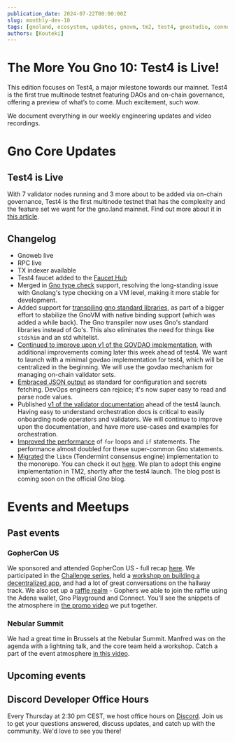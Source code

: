 ```yaml
---
publication_date: 2024-07-22T00:00:00Z
slug: monthly-dev-10
tags: [gnoland, ecosystem, updates, gnovm, tm2, test4, gnostudio, connect]
authors: [Kouteki]
---
```


# The More You Gno 10: Test4 is Live!

This edition focuses on Test4, a major milestone towards our mainnet. Test4 is the first true multinode testnet featuring DAOs and on-chain governance, offering a preview of what’s to come. Much excitement, such wow.

We document everything in our weekly engineering updates and video recordings.

# Gno Core Updates

## Test4 is Live

With 7 validator nodes running and 3 more about to be added via on-chain governance, Test4 is the first multinode testnet that has the complexity and the feature set we want for the gno.land mainnet. Find out more about it in [this article](https://www.gno.land/r/gnoland/blog:p/test4-live).

## Changelog

- Gnoweb live
- RPC live
- TX indexer available
- Test4 faucet added to the [Faucet Hub](https://faucet.gno.land/)
- Merged in [Gno type check](https://github.com/gnolang/gno/pull/1426) support, resolving the long-standing issue with Gnolang's type checking on a VM level, making it more stable for development.
- Added support for [transpiling gno standard libraries](https://github.com/gnolang/gno/pull/1695), as part of a bigger effort to stabilize the GnoVM with native binding support (which was added a while back). The Gno transpiler now uses Gno's standard libraries instead of Go's. This also eliminates the need for things like `stdshim` and an std whitelist.
- [Continued to improve upon v1 of the GOVDAO implementation](https://github.com/gnolang/gno/pull/2379), with additional improvements coming later this week ahead of test4. We want to launch with a minimal govdao implementation for test4, which will be centralized in the beginning. We will use the govdao mechanism for managing on-chain validator sets.
- [Embraced JSON output](https://github.com/gnolang/gno/pull/2393) as standard for configuration and secrets fetching. DevOps engineers can rejoice; it's now super easy to read and parse node values.
- Published [v1 of the validator documentation](https://github.com/gnolang/gno/pull/2285) ahead of the test4 launch. Having easy to understand orchestration docs is critical to easily onboarding node operators and validators. We will continue to improve upon the documentation, and have more use-cases and examples for orchestration.
- [Improved the performance](https://github.com/gnolang/gno/pull/2140) of `for` loops and `if` statements. The performance almost doubled for these super-common Gno statements.
- [Migrated](https://github.com/gnolang/gno/pull/2424) the `libtm` (Tendermint consensus engine) implementation to the monorepo. You can check it out [here](https://github.com/gnolang/gno/tree/master/tm2/pkg/libtm). We plan to adopt this engine implementation in TM2, shortly after the test4 launch. The blog post is coming soon on the official Gno blog.

# Events and Meetups

## Past events

### GopherCon US 

We sponsored and attended GopherCon US - full recap [here](https://gno.land/r/gnoland/blog:p/discover-gno-gc24). We participated in the [Challenge series](https://www.gophercon.com/agenda/session/1281366), held a [workshop on building a decentralized app](https://www.youtube.com/watch?v=lwL2VyjaV-A), and had a lot of great conversations on the hallway track. We also set up a [raffle realm](https://gno.land/r/gc24/raffle) - Gophers we able to join the raffle using the Adena wallet, Gno Playground and Connect. You'll see the snippets of the atmosphere in [the promo video](https://x.com/_gnoland/status/1811438404800057560) we put together.

### Nebular Summit

We had a great time in Brussels at the Nebular Summit. Manfred was on the agenda with a lightning talk, and the core team held a workshop. Catch a part of the event atmosphere [in this video](https://x.com/_gnoland/status/1812867888501477470).

## Upcoming events

## Discord Developer Office Hours

Every Thursday at 2:30 pm CEST, we host office hours on [Discord](https://discord.com/invite/d24CT5b9cd?event=1252310282450112595). Join us to get your questions answered, discuss updates, and catch up with the community. We'd love to see you there!